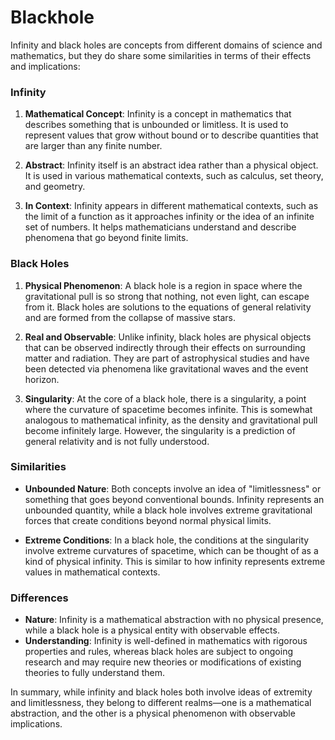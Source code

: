 # Blackhole

Infinity and black holes are concepts from different domains of science and mathematics, but they do share some similarities in terms of their effects and implications:

### **Infinity**

1. **Mathematical Concept**: Infinity is a concept in mathematics that describes something that is unbounded or limitless. It is used to represent values that grow without bound or to describe quantities that are larger than any finite number.

2. **Abstract**: Infinity itself is an abstract idea rather than a physical object. It is used in various mathematical contexts, such as calculus, set theory, and geometry.

3. **In Context**: Infinity appears in different mathematical contexts, such as the limit of a function as it approaches infinity or the idea of an infinite set of numbers. It helps mathematicians understand and describe phenomena that go beyond finite limits.

### **Black Holes**

1. **Physical Phenomenon**: A black hole is a region in space where the gravitational pull is so strong that nothing, not even light, can escape from it. Black holes are solutions to the equations of general relativity and are formed from the collapse of massive stars.

2. **Real and Observable**: Unlike infinity, black holes are physical objects that can be observed indirectly through their effects on surrounding matter and radiation. They are part of astrophysical studies and have been detected via phenomena like gravitational waves and the event horizon.

3. **Singularity**: At the core of a black hole, there is a singularity, a point where the curvature of spacetime becomes infinite. This is somewhat analogous to mathematical infinity, as the density and gravitational pull become infinitely large. However, the singularity is a prediction of general relativity and is not fully understood.

### **Similarities**

- **Unbounded Nature**: Both concepts involve an idea of "limitlessness" or something that goes beyond conventional bounds. Infinity represents an unbounded quantity, while a black hole involves extreme gravitational forces that create conditions beyond normal physical limits.

- **Extreme Conditions**: In a black hole, the conditions at the singularity involve extreme curvatures of spacetime, which can be thought of as a kind of physical infinity. This is similar to how infinity represents extreme values in mathematical contexts.

### **Differences**

- **Nature**: Infinity is a mathematical abstraction with no physical presence, while a black hole is a physical entity with observable effects.
- **Understanding**: Infinity is well-defined in mathematics with rigorous properties and rules, whereas black holes are subject to ongoing research and may require new theories or modifications of existing theories to fully understand them.

In summary, while infinity and black holes both involve ideas of extremity and limitlessness, they belong to different realms—one is a mathematical abstraction, and the other is a physical phenomenon with observable implications.